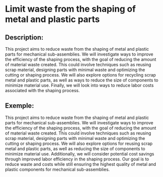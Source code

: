 # Limit waste from the shaping of metal and plastic parts

## Description:
This project aims to reduce waste from the shaping of metal and plastic parts for mechanical sub-assemblies. We will investigate ways to improve the efficiency of the shaping process, with the goal of reducing the amount of material waste created. This could involve techniques such as reusing scrap material, designing parts with minimal waste and optimizing the cutting or shaping process. We will also explore options for recycling scrap metal and plastic parts, as well as ways to reduce the size of components to minimize material use. Finally, we will look into ways to reduce labor costs associated with the shaping process.

## Exemple:
This project aims to reduce waste from the shaping of metal and plastic parts for mechanical sub-assemblies. We will investigate ways to improve the efficiency of the shaping process, with the goal of reducing the amount of material waste created. This could involve techniques such as reusing scrap material, designing parts with minimal waste and optimizing the cutting or shaping process. We will also explore options for reusing scrap metal and plastic parts, as well as reducing the size of components to minimize material use. Additionally, we will consider potential cost savings through improved labor efficiency in the shaping process. Our goal is to reduce waste and costs while still ensuring the highest quality of metal and plastic components for mechanical sub-assemblies.